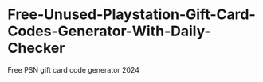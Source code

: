 # Free-Unused-Playstation-Gift-Card-Codes-Generator-With-Daily-Checker
Free PSN gift card code generator 2024
